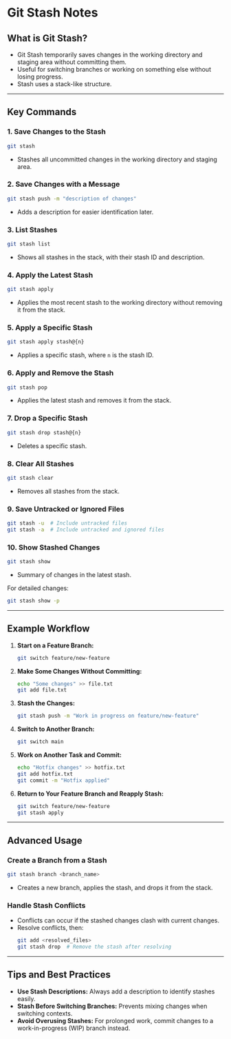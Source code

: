 # Git Stash Notes

## **What is Git Stash?**
- Git Stash temporarily saves changes in the working directory and staging area without committing them.
- Useful for switching branches or working on something else without losing progress.
- Stash uses a stack-like structure.

---

## **Key Commands**

### **1. Save Changes to the Stash**
```bash
git stash
```
- Stashes all uncommitted changes in the working directory and staging area.

### **2. Save Changes with a Message**
```bash
git stash push -m "description of changes"
```
- Adds a description for easier identification later.

### **3. List Stashes**
```bash
git stash list
```
- Shows all stashes in the stack, with their stash ID and description.

### **4. Apply the Latest Stash**
```bash
git stash apply
```
- Applies the most recent stash to the working directory without removing it from the stack.

### **5. Apply a Specific Stash**
```bash
git stash apply stash@{n}
```
- Applies a specific stash, where `n` is the stash ID.

### **6. Apply and Remove the Stash**
```bash
git stash pop
```
- Applies the latest stash and removes it from the stack.

### **7. Drop a Specific Stash**
```bash
git stash drop stash@{n}
```
- Deletes a specific stash.

### **8. Clear All Stashes**
```bash
git stash clear
```
- Removes all stashes from the stack.

### **9. Save Untracked or Ignored Files**
```bash
git stash -u  # Include untracked files
git stash -a  # Include untracked and ignored files
```

### **10. Show Stashed Changes**
```bash
git stash show
```
- Summary of changes in the latest stash.

For detailed changes:
```bash
git stash show -p
```

---

## **Example Workflow**

1. **Start on a Feature Branch:**
   ```bash
   git switch feature/new-feature
   ```

2. **Make Some Changes Without Committing:**
   ```bash
   echo "Some changes" >> file.txt
   git add file.txt
   ```

3. **Stash the Changes:**
   ```bash
   git stash push -m "Work in progress on feature/new-feature"
   ```

4. **Switch to Another Branch:**
   ```bash
   git switch main
   ```

5. **Work on Another Task and Commit:**
   ```bash
   echo "Hotfix changes" >> hotfix.txt
   git add hotfix.txt
   git commit -m "Hotfix applied"
   ```

6. **Return to Your Feature Branch and Reapply Stash:**
   ```bash
   git switch feature/new-feature
   git stash apply
   ```

---

## **Advanced Usage**

### **Create a Branch from a Stash**
```bash
git stash branch <branch_name>
```
- Creates a new branch, applies the stash, and drops it from the stack.

### **Handle Stash Conflicts**
- Conflicts can occur if the stashed changes clash with current changes.
- Resolve conflicts, then:
  ```bash
  git add <resolved_files>
  git stash drop  # Remove the stash after resolving
  ```

---

## **Tips and Best Practices**
- **Use Stash Descriptions:** Always add a description to identify stashes easily.
- **Stash Before Switching Branches:** Prevents mixing changes when switching contexts.
- **Avoid Overusing Stashes:** For prolonged work, commit changes to a work-in-progress (WIP) branch instead.
